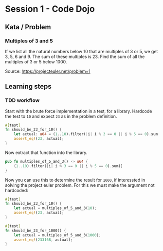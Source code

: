 # Session 1 - Code Dojo

## Kata / Problem

### Multiples of 3 and 5

If we list all the natural numbers below 10 that are multiples of 3 or 5, we get 3, 5, 6 and 9. The sum of these multiples is 23. Find the sum of all the multiples of 3 or 5 below 1000.

Source: <https://projecteuler.net/problem=1>

## Learning steps

### TDD workflow

Start with the brute force implementation in a test, for a library. Hardcode the test to `10` and expect `23` as in the problem definition.

```rust
#[test]
fn should_be_23_for_10() {
    let actual: u64 = (1..10).filter(|i| i % 3 == 0 || i % 5 == 0).sum();
    assert_eq!(23, actual);
}
```

Now extract that function into the library.

```rust
pub fn multiples_of_5_and_3() -> u64 {
    (1..10).filter(|i| i % 3 == 0 || i % 5 == 0).sum()
}
```

Now you can use this to determine the result for `1000`, if interessted in solving the project euler problem. For this we must make the argument not hardcoded:

```rust
#[test]
fn should_be_23_for_10() {
    let actual = multiples_of_5_and_3(10);
    assert_eq!(23, actual);
}

#[test]
fn should_be_23_for_1000() {
    let actual = multiples_of_5_and_3(1000);
    assert_eq!(233168, actual);
}
```
